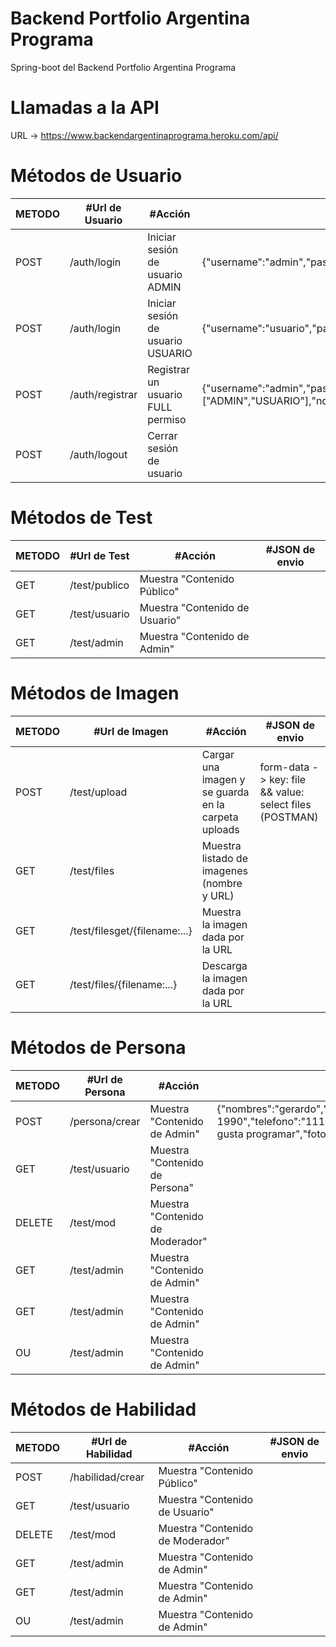 # Backend Portfolio Argentina Programa
Spring-boot del Backend Portfolio Argentina Programa

# Llamadas a la API

URL -> https://www.backendargentinaprograma.heroku.com/api/

# Métodos de Usuario

METODO | #Url de Usuario | #Acción | #JSON de envio 
--- | --- | --- | --- 
POST | /auth/login | Iniciar sesión de usuario ADMIN | {"username":"admin","password":"123456"}
POST | /auth/login | Iniciar sesión de usuario USUARIO | {"username":"usuario","password":"123456"}
POST | /auth/registrar | Registrar un usuario FULL permiso | {"username":"admin","password":"123456","email":"admin@admin.com","rol":["ADMIN","USUARIO"],"nombres":"gerardo","apellidos":"romero","telefono":"222222","domicilio":"micasa","nacionalidad":"argentina","fotoperfil":""}
POST | /auth/logout | Cerrar sesión de usuario | 

# Métodos de Test
METODO | #Url de Test | #Acción | #JSON de envio 
--- | --- | --- | --- 
GET | /test/publico | Muestra "Contenido Público" | 
GET | /test/usuario | Muestra "Contenido de Usuario" |  
GET | /test/admin | Muestra "Contenido de Admin" | 

# Métodos de Imagen
METODO | #Url de Imagen | #Acción | #JSON de envio 
---  | --- | --- | --- 
POST | /test/upload | Cargar una imagen y se guarda en la carpeta uploads | form-data -> key: file && value: select files (POSTMAN)
GET  | /test/files | Muestra listado de imagenes (nombre y URL) | 
GET  | /test/filesget/{filename:...} | Muestra la imagen dada por la URL
GET  | /test/files/{filename:...} | Descarga la imagen dada por la URL  

# Métodos de Persona
METODO | #Url de Persona | #Acción | #JSON de envio 
--- | --- | --- | --- 
POST   | /persona/crear | Muestra "Contenido de Admin" |  {"nombres":"gerardo","apellidos":"romero uro","email":"jgromerouro@gmail.com","fechanacimiento":"29-11-1990","telefono":"1111","domicilio":"tucumán,argentina","nacionalidad":"argentina","estadocivil":"soltero","acercade":"Me gusta programar","fotoperfil":""}
GET    | /test/usuario | Muestra "Contenido de Persona" | 
DELETE | /test/mod | Muestra "Contenido de Moderador" | 
GET    | /test/admin | Muestra "Contenido de Admin" | 
GET    | /test/admin | Muestra "Contenido de Admin" | 
OU     | /test/admin | Muestra "Contenido de Admin" | 

# Métodos de Habilidad
METODO | #Url de Habilidad | #Acción | #JSON de envio 
--- | --- | --- | --- 
POST   | /habilidad/crear | Muestra "Contenido Público" | 
GET    | /test/usuario | Muestra "Contenido de Usuario" | 
DELETE | /test/mod | Muestra "Contenido de Moderador" | 
GET    | /test/admin | Muestra "Contenido de Admin" | 
GET    | /test/admin | Muestra "Contenido de Admin" | 
OU     | /test/admin | Muestra "Contenido de Admin" | 
